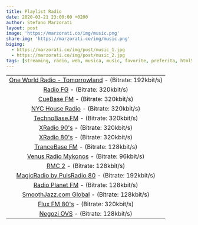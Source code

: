 ```yaml
---
title: Playlist Radio
date: 2020-03-21 23:00:00 +0200
author: Stefano Marzorati
layout: post
image: 'https://marzorati.co/img/music.png'
share-img: 'https://marzorati.co/img/music.png'
bigimg:
  - https://marzorati.co/img/post/music_1.jpg
  - https://marzorati.co/img/post/music_2.jpg
tags: [streaming, radio, web, musica, music, favorite, preferita, html5, player]
---
```

<center>
<table>
<tbody>
<tr>
<td style="text-align: center;"><a href="https://playerservices.streamtheworld.com/api/livestream-redirect/OWR_INTERNATIONAL.mp3" target="_blank">One World Radio - Tomorrowland</a> - (Bitrate: 192kbit/s)</td>
</tr>
<tr>
<td style="text-align: center;"><a href="https://radiofg.impek.com/fg" target="_blank">Radio FG</a> - (Bitrate: 320kbit/s)</td>
</tr>
<tr>
<td style="text-align: center;"><a href="http://streamplus17.leonex.de:10928/;447304705388607stream.nsv" target="_blank">CueBase FM</a> - (Bitrate: 320kbit/s)</td>
</tr>
<tr>
<td style="text-align: center;"><a href="http://www.ophanim.net:8400/;" target="_blank">NYC House Radio</a> - (Bitrate: 320kbit/s)</td>
</tr>
<tr>
<td style="text-align: center;"><a href="https://mp3.stream.tb-group.fm/tb.mp3?/technobase.ogg" target="_blank">TechnoBase.FM</a> - (Bitrate: 320kbit/s)</td>
</tr>
<tr>
<td style="text-align: center;"><a href="http://streams.fluxfm.de/90er/mp3-320/" target="_blank">XRadio 90's</a> - (Bitrate: 320kbit/s)</td>
</tr>
<tr>
<td style="text-align: center;"><a href="http://streams.fluxfm.de/80er/mp3-128/" target="_blank">XRadio 80's</a> - (Bitrate: 320kbit/s)</td>
</tr>
<tr>
<td style="text-align: center;"><a href="https://mp3.stream.tb-group.fm/trb.mp3?" target="_blank">TranceBase FM</a> - (Bitrate: 128kbit/s)</td>
</tr>
<tr>
<td style="text-align: center;"><a href="http://s7.onweb.gr:8410/;" target="_blank">Venus Radio Mykonos</a> - (Bitrate: 96kbit/s)</td>
</tr>
<tr>
<td style="text-align: center;"><a href="https://icy.unitedradio.it/RMC.mp3" target="_blank">RMC 2</a> - (Bitrate: 128kbit/s)</td>
</tr>
<tr>
<td style="text-align: center;"><a href="http://87.98.129.202/magicradioHD.mp3" target="_blank">MagicRadio by PulsRadio 80</a> - (Bitrate: 192kbit/s)</td>
</tr>
<tr>
<td style="text-align: center;"><a href="http://91.121.104.139:8100/;/;7513909505342709stream.nsv" target="_blank">Radio Planet FM</a> - (Bitrate: 128kbit/s)</td>
</tr>
<tr>
<td style="text-align: center;"><a href="http://sj128.hnux.com/live?type=http&nocache=272543" target="_blank">SmoothJazz.com Global</a> - (Bitrate: 128kbit/s)</td>
</tr>
<tr>
<td style="text-align: center;"><a href="http://fluxfm.hoerradar.de/flux-80er-mp3-hq?sABC=5po0nr8q%230%237r0op38pr913007379oq5nn513r6r944%23syhksz.qr_jrocynlre&amsparams=playerid:fluxfm.de_webplayer;skey:1555082893" target="_blank">Flux FM 80's</a> - (Bitrate: 320kbit/s)</td>
</tr>
<tr>
<td style="text-align: center;"><a href="http://178.32.136.9/proxy/cjaccari?mp=/;" target="_blank">Negozi OVS</a> - (Bitrate: 128kbit/s)</td>
</tr>
</tbody>
</table>
</center>